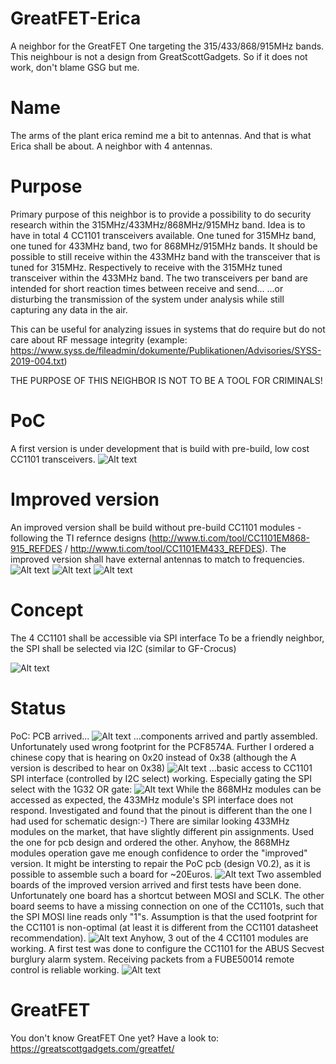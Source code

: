# GreatFET-Erica
A neighbor for the GreatFET One targeting the 315/433/868/915MHz bands. This neighbour is not a design from GreatScottGadgets. So if it does not work, don't blame GSG but me.
# Name
The arms of the plant erica remind me a bit to antennas. And that is what Erica shall be about. A neighbor with 4 antennas.
# Purpose
Primary purpose of this neighbor is to provide a possibility to do security research within the 315MHz/433MHz/868MHz/915MHz band. Idea is to have in total 4 CC1101 transceivers available. One tuned for 315MHz band, one tuned for 433MHz band, two for 868MHz/915MHz bands. It should be possible to still receive within the 433MHz band with the transceiver that is tuned for 315MHz. Respectively to receive with the 315MHz tuned transceiver within the 433MHz band.
The two transceivers per band are intended for short reaction times between receive and send... ...or disturbing the transmission of the system under analysis while still capturing any data in the air.

This can be useful for analyzing issues in systems that do require but do not care about RF message integrity (example:  https://www.syss.de/fileadmin/dokumente/Publikationen/Advisories/SYSS-2019-004.txt)

THE PURPOSE OF THIS NEIGHBOR IS NOT TO BE A TOOL FOR CRIMINALS!
# PoC
A first version is under development that is build with pre-build, low cost CC1101 transceivers. 
![Alt text](PoC/GreatFETEricaPoCV0_1.png?raw=true "Erica PoC V0.1")
# Improved version
An improved version shall be build without pre-build CC1101 modules - following the TI refernce designs (http://www.ti.com/tool/CC1101EM868-915_REFDES / http://www.ti.com/tool/CC1101EM433_REFDES).
The improved version shall have external antennas to match to frequencies.
![Alt text](ImprovedVersion/ImprovedVersion.png?raw=true "Erica Improved Version")
![Alt text](ImprovedVersion/EarlySchematic.png?raw=true "early schematic")
![Alt text](ImprovedVersion/Improved3D.png?raw=true "early 3D schematic")
# Concept
The 4 CC1101 shall be accessible via SPI interface
To be a friendly neighbor, the SPI shall be selected via I2C (similar to GF-Crocus)

![Alt text](SPIFriendlyNeighbor.jpg?raw=true "SPI select via I2C")
# Status
PoC: PCB arrived...
![Alt text](PoC/PoCPCB.PNG?raw=true "Erica PoC V0.1 PCB")
...components arrived and partly assembled. Unfortunately used wrong footprint for the PCF8574A. Further I ordered a chinese copy that is hearing on 0x20 instead of 0x38 (although the A version is described to hear on 0x38)
![Alt text](PoC/PoCPartlyAssembled.JPG?raw=true "Erica PoC V0.1 PCB stacked")
...basic access to CC1101 SPI interface (controlled by I2C select) working. Especially gating the SPI select with the 1G32 OR gate:
![Alt text](PoC/PoCBurstSingleSPI.png?raw=true "Erica PoC V0.1 PCB stacked")
While the 868MHz modules can be accessed as expected, the 433MHz module's SPI interface does not respond. Investigated and found that the pinout is different than the one I had used for schematic design:-) There are similar looking 433MHz modules on the market, that have slightly different pin assignments. Used the one for pcb design and ordered the other.
Anyhow, the 868MHz modules operation gave me enough confidence to order the "improved" version. It might be intersting to repair the PoC pcb (design V0.2), as it is possible to assemble such a board for ~20Euros.
![Alt text](PoC/PoCFirstAccessI2CSPI.png?raw=true "Erica PoC V0.1 PCB stacked")
Two assembled boards of the improved version arrived and first tests have been done. Unfortunately one board has a shortcut between MOSI and SCLK. The other board seems to have a missing connection on one of the CC1101s, such that the SPI MOSI line reads only "1"s. Assumption is that the used footprint for the CC1101 is non-optimal (at least it is different from the CC1101 datasheet recommendation). 
![Alt text](ImprovedVersion/EricaV0.2.JPG?raw=true "assembled PCB")
Anyhow, 3 out of the 4 CC1101 modules are working. A first test was done to configure the CC1101 for the ABUS Secvest burglury alarm system. Receiving packets from a FUBE50014 remote control is reliable working.
![Alt text](ImprovedVersion/ABUSFube50014.png?raw=true "assembled PCB")  

# GreatFET
You don't know GreatFET One yet? Have a look to: https://greatscottgadgets.com/greatfet/
